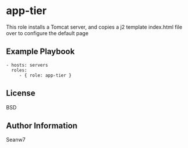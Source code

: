 app-tier
=========

This role installs a Tomcat server, and copies a j2 template index.html file over to configure the default page

Example Playbook
----------------

    - hosts: servers
      roles:
         - { role: app-tier }

License
-------

BSD

Author Information
------------------

Seanw7
